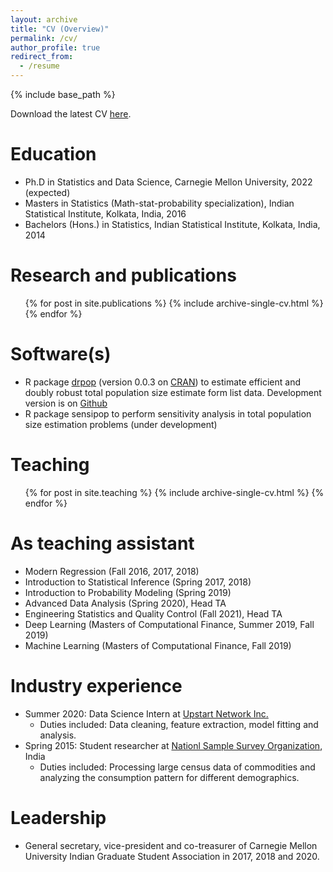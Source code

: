 ```yaml
---
layout: archive
title: "CV (Overview)"
permalink: /cv/
author_profile: true
redirect_from:
  - /resume
---
```


{% include base_path %}

Download the latest CV [here](../files/CV_Manjari_Das.pdf).
 
Education
======
* Ph.D in Statistics and Data Science, Carnegie Mellon University, 2022 (expected)
* Masters in Statistics (Math-stat-probability specialization), Indian Statistical Institute, Kolkata, India, 2016
* Bachelors (Hons.) in Statistics, Indian Statistical Institute, Kolkata, India, 2014

Research and publications
======
  <ul>{% for post in site.publications %}
    {% include archive-single-cv.html %}
  {% endfor %}</ul>
  
Software(s)
======
* R package [drpop](https://CRAN.R-project.org/package=drpop) (version 0.0.3 on [CRAN](https://CRAN.R-project.org)) to estimate efficient and doubly robust total population size estimate form list data. Development version is on [Github](https://github.com/mqnjqrid/drpop)
* R package sensipop to perform sensitivity analysis in total population size estimation problems (under development)
  
Teaching
======
   <ul>{% for post in site.teaching %}
     {% include archive-single-cv.html %}
   {% endfor %}</ul>

As teaching assistant
======
   * Modern Regression (Fall 2016, 2017, 2018)
   * Introduction to Statistical Inference (Spring 2017, 2018)
   * Introduction to Probability Modeling (Spring 2019)
   * Advanced Data Analysis (Spring 2020), Head TA
   * Engineering Statistics and Quality Control (Fall 2021), Head TA
   * Deep Learning (Masters of Computational Finance, Summer 2019, Fall 2019)
   * Machine Learning (Masters of Computational Finance, Fall 2019)
  
Industry experience
======
* Summer 2020: Data Science Intern at [Upstart Network Inc.](https://www.upstart.com/)
  * Duties included: Data cleaning, feature extraction, model fitting and analysis.
* Spring 2015: Student researcher at [Nationl Sample Survey Organization](http://mospi.nic.in/NSSOa), India
  * Duties included: Processing large census data of commodities and analyzing the consumption pattern for different demographics.

Leadership
======
* General secretary, vice-president and co-treasurer of Carnegie Mellon University Indian Graduate Student Association in 2017, 2018 and 2020.
